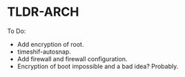 # TLDR-ARCH


To Do:
- Add encryption of root.
- timeshif-autosnap.
- Add firewall and firewall configuration.
- Encryption of boot impossible and a bad idea? Probably.
